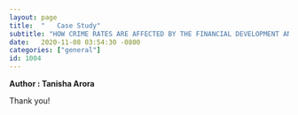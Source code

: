 ```yaml
---
layout: page
title:  "   Case Study"
subtitle: "HOW CRIME RATES ARE AFFECTED BY THE FINANCIAL DEVELOPMENT AND INEQUALITY IN INDIA"
date:   2020-11-08 03:54:30 -0800
categories: ["general"]
id: 1004
---
```


<strong>Author : Tanisha Arora</strong>

<object data="/assets/uploads/pdfs/1004.pdf" width="1000" height="500" type='application/pdf' />

Thank you!
